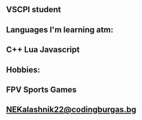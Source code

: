 VSCPI student
-
Languages I'm learning atm:
- 
 C++
 Lua
 Javascript
-
Hobbies:
-
FPV
Sports
Games
-
NEKalashnik22@codingburgas.bg
-
